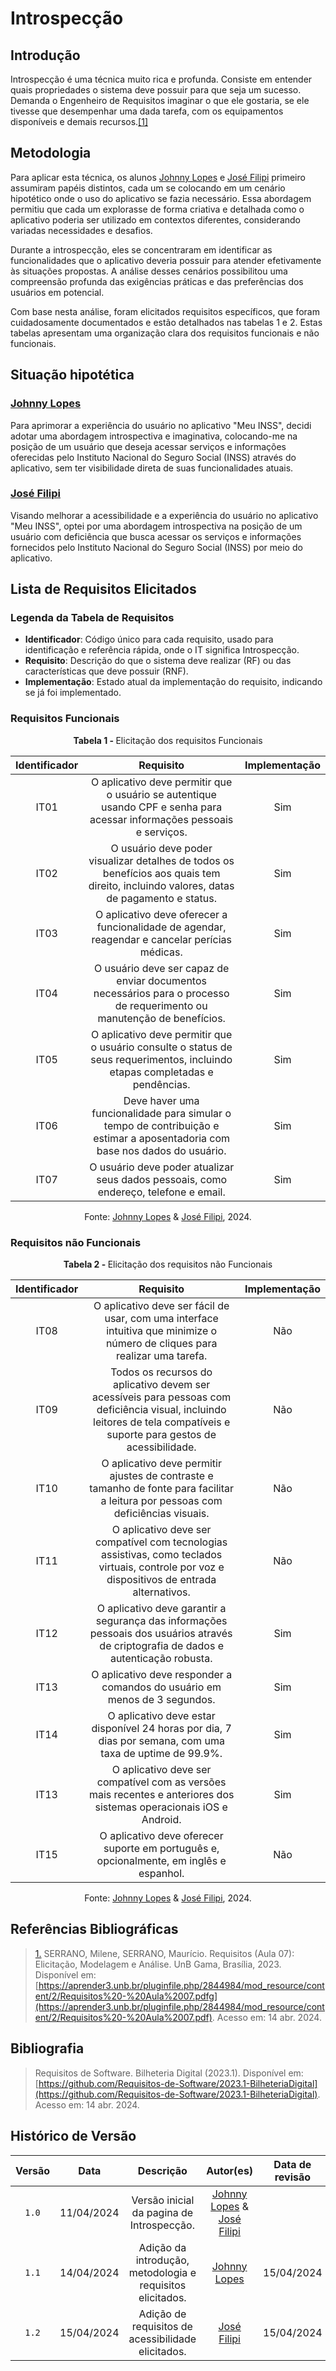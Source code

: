 # Introspecção

## Introdução
Introspecção é uma técnica muito rica e profunda. Consiste em entender quais propriedades o sistema deve possuir para que seja um sucesso. Demanda o Engenheiro de Requisitos imaginar o que ele gostaria, se ele tivesse que desempenhar uma dada tarefa, com os equipamentos disponíveis e demais recursos.<a id="TEC1" href="#RP1">[1]</a>

## Metodologia

Para aplicar esta técnica, os alunos [Johnny Lopes](https://github.com/JohnnyLopess) e [José Filipi](https://github.com/JoseFilipi) primeiro assumiram papéis distintos, cada um se colocando em um cenário hipotético onde o uso do aplicativo se fazia necessário. Essa abordagem permitiu que cada um explorasse de forma criativa e detalhada como o aplicativo poderia ser utilizado em contextos diferentes, considerando variadas necessidades e desafios.

Durante a introspecção, eles se concentraram em identificar as funcionalidades que o aplicativo deveria possuir para atender efetivamente às situações propostas. A análise desses cenários possibilitou uma compreensão profunda das exigências práticas e das preferências dos usuários em potencial.

Com base nesta análise, foram elicitados requisitos específicos, que foram cuidadosamente documentados e estão detalhados nas tabelas 1 e 2. Estas tabelas apresentam uma organização clara dos requisitos funcionais e não funcionais.

## Situação hipotética

### [Johnny Lopes](https://github.com/JohnnyLopess)

Para aprimorar a experiência do usuário no aplicativo "Meu INSS", decidi adotar uma abordagem introspectiva e imaginativa, colocando-me na posição de um usuário que deseja acessar serviços e informações oferecidas pelo Instituto Nacional do Seguro Social (INSS) através do aplicativo, sem ter visibilidade direta de suas funcionalidades atuais.

### [José Filipi](https://github.com/JoseFilipi)

Visando melhorar a acessibilidade e a experiência do usuário no aplicativo "Meu INSS", optei por uma abordagem introspectiva na posição de um usuário com deficiência que busca acessar os serviços e informações fornecidos pelo Instituto Nacional do Seguro Social (INSS) por meio do aplicativo.


## Lista de Requisitos Elicitados

### Legenda da Tabela de Requisitos

- **Identificador**: Código único para cada requisito, usado para identificação e referência rápida, onde o IT significa Introspecção.
- **Requisito**: Descrição do que o sistema deve realizar (RF) ou das características que deve possuir (RNF).
- **Implementação**: Estado atual da implementação do requisito, indicando se já foi implementado.



### Requisitos Funcionais
<p align="center" > <strong> Tabela 1 - </Strong> Elicitação dos requisitos Funcionais</font> <gitbr></p>

|Identificador|Requisito|Implementação|
|:--:|:--:|:--:|
|IT01|O aplicativo deve permitir que o usuário se autentique usando CPF e senha para acessar informações pessoais e serviços.|Sim|
|IT02|O usuário deve poder visualizar detalhes de todos os benefícios aos quais tem direito, incluindo valores, datas de pagamento e status.|Sim|
|IT03|O aplicativo deve oferecer a funcionalidade de agendar, reagendar e cancelar perícias médicas.|Sim|
|IT04|O usuário deve ser capaz de enviar documentos necessários para o processo de requerimento ou manutenção de benefícios.|Sim|
|IT05|O aplicativo deve permitir que o usuário consulte o status de seus requerimentos, incluindo etapas completadas e pendências.|Sim|
|IT06|Deve haver uma funcionalidade para simular o tempo de contribuição e estimar a aposentadoria com base nos dados do usuário.|Sim|
|IT07|O usuário deve poder atualizar seus dados pessoais, como endereço, telefone e email.|Sim|

<p align="center">Fonte: <a href="https://github.com/JohnnyLopess">Johnny Lopes</a> & <a href="https://github.com/JoseFilipi">José Filipi</a>, 2024.</p>


### Requisitos não Funcionais
<p align="center" > <strong> Tabela 2 - </Strong> Elicitação dos requisitos não Funcionais</font> <gitbr></p>

|Identificador|Requisito|Implementação|
|:--:|:--:|:--:|
|IT08|O aplicativo deve ser fácil de usar, com uma interface intuitiva que minimize o número de cliques para realizar uma tarefa.|Não|
|IT09|Todos os recursos do aplicativo devem ser acessíveis para pessoas com deficiência visual, incluindo leitores de tela compatíveis e suporte para gestos de acessibilidade.|Não|
|IT10|O aplicativo deve permitir ajustes de contraste e tamanho de fonte para facilitar a leitura por pessoas com deficiências visuais.|Não|
|IT11|O aplicativo deve ser compatível com tecnologias assistivas, como teclados virtuais, controle por voz e dispositivos de entrada alternativos.|Não|
|IT12|O aplicativo deve garantir a segurança das informações pessoais dos usuários através de criptografia de dados e autenticação robusta.|Sim|
|IT13|O aplicativo deve responder a comandos do usuário em menos de 3 segundos.|Sim|
|IT14|O aplicativo deve estar disponível 24 horas por dia, 7 dias por semana, com uma taxa de uptime de 99.9%.|Sim|
|IT13|O aplicativo deve ser compatível com as versões mais recentes e anteriores dos sistemas operacionais iOS e Android.|Sim|
|IT15|O aplicativo deve oferecer suporte em português e, opcionalmente, em inglês e espanhol.|Não|

<p align="center">Fonte: <a href="https://github.com/JohnnyLopess">Johnny Lopes</a> & <a href="https://github.com/JoseFilipi">José Filipi</a>, 2024.</p>

## Referências Bibliográficas

> <a id="RP1" href="#TEC1">1.</a> SERRANO, Milene, SERRANO, Maurício. Requisitos (Aula 07): Elicitação, Modelagem e Análise. UnB Gama, Brasília, 2023. Disponível em: [https://aprender3.unb.br/pluginfile.php/2844984/mod_resource/content/2/Requisitos%20-%20Aula%2007.pdfg](https://aprender3.unb.br/pluginfile.php/2844984/mod_resource/content/2/Requisitos%20-%20Aula%2007.pdf). Acesso em: 14 abr. 2024.

## Bibliografia

> </a> Requisitos de Software. Bilheteria Digital (2023.1). Disponível em: [https://github.com/Requisitos-de-Software/2023.1-BilheteriaDigital](https://github.com/Requisitos-de-Software/2023.1-BilheteriaDigital). Acesso em: 14 abr. 2024.

## Histórico de Versão
| Versão | Data | Descrição | Autor(es) | Data de revisão | Revisor(es) |
| :-: | :-: | :-: | :-: | :-: | :-: |
| `1.0` | 11/04/2024  | Versão inicial da pagina de Introspecção. | [Johnny Lopes](https://github.com/JohnnyLopess) & [José Filipi](https://github.com/JoseFilipi) | | |
| `1.1` | 14/04/2024  | Adição da introdução, metodologia e requisitos elicitados. | [Johnny Lopes](https://github.com/JohnnyLopess) | 15/04/2024 |[José Filipi](https://github.com/JohnnyLopess) |
| `1.2` | 15/04/2024  | Adição de requisitos de acessibilidade elicitados. | [José Filipi](https://github.com/JohnnyLopess) |15/04/2024 | [Johnny Lopes](https://github.com/JohnnyLopess)|